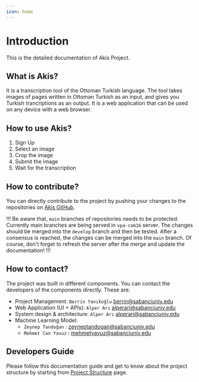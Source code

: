 ```yaml
---
icon: home
---
```


# Introduction

This is the detailed documentation of Akis Project.

## What is Akis?

It is a transcription tool of the Ottoman Turkish language.
The tool takes images of pages written in Ottoman Turkish as an input, and gives you Turkish trancriptions as an output.
It is a web application that can be used on any device with a web browser.

## How to use Akis?

1. Sign Up
2. Select an image
3. Crop the image
4. Submit the image
5. Wait for the transcription

## How to contribute?

You can directly contribute to the project by pushing your changes to the repositories on [Akis GitHub](https://github.com/akis-project).

!!!
Be aware that, `main` branches of repositories needs to be protected. Currently main branches are being served in `vpa-com16` server.
The changes should be merged into the `develop` branch and then be tested. After a consensus is reached, the changes can be merged into the `main` branch.
Of course, don't forget to refresh the server after the merge and update the documentation!
!!!

## How to contact?

The project was built in different components. You can contact the developers of the components directly.
These are:

- Project Management: `Berrin Yanıkoğlu` berrin@sabanciuniv.edu
- Web Application (UI + APIs): `Alper Arı` alperari@sabanciuniv.edu
- System design & architecture: `Alper Arı` alperari@sabanciuniv.edu
- Machine Learning Model:
  - `Zeynep Tandoğan` : zeyneptandogan@sabanciuniv.edu
  - `Mehmet Can Yavuz` : mehmetyavuz@sabanciuniv.edu

## Developers Guide

Please follow this documentation guide and get to know about the project structure by starting from [Project Structure](/project-structure/) page.
